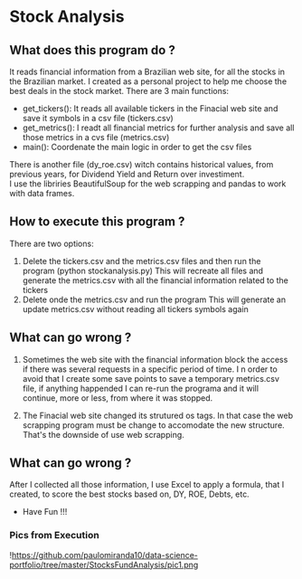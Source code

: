 # Stock Analysis

## What does this program do ?

It reads financial information from a Brazilian web site, for all the stocks in the Brazilian market. I created as a personal project to help me choose the best deals in the stock market.
There are 3 main functions:
- get_tickers(): It reads all available tickers in the Finacial web site and save it symbols in a csv file (tickers.csv)
- get_metrics(): I readt all financial metrics for further analysis and save all those metrics in a cvs file (metrics.csv)
- main(): Coordenate the main logic in order to get the csv files

There is another file (dy_roe.csv) witch contains historical values, from previous years, for Dividend Yield and Return over investiment.\
I use the libriries BeautifulSoup for the web scrapping and pandas to work with data frames.


## How to execute this program ?
There are two options:
1) Delete the tickers.csv and the metrics.csv files and then run the program (python stockanalysis.py)
    This will recreate all files and generate the metrics.csv with all the financial information related to the tickers
2) Delete onde the metrics.csv and run the program
    This will generate an update metrics.csv without reading all tickers symbols again

## What can go wrong ?
1) Sometimes the web site with the financial information block the access if there was several requests in a specific period of time. I
n order to avoid that I create some save points to save a temporary metrics.csv file, if anything happended I can re-run the programa and it 
will continue, more or less, from where it was stopped.

2) The Finacial web site changed its strutured os tags.
In that case the web scrapping program must be change to accomodate the new structure. That's the downside of use web scrapping.

## What can go wrong ?
After I collected all those information, I use Excel to apply a formula, that I created, to score the best stocks based on, DY, ROE, Debts, etc.

- Have Fun !!!

### Pics from Execution
!https://github.com/paulomiranda10/data-science-portfolio/tree/master/StocksFundAnalysis/pic1.png


